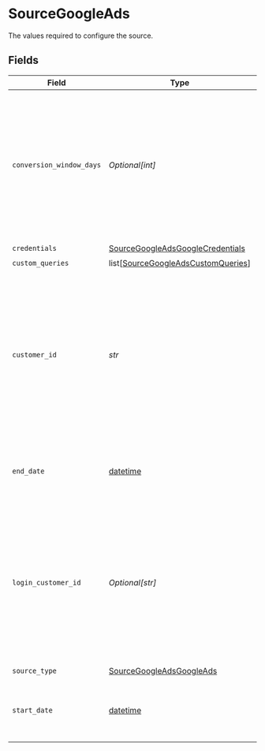# SourceGoogleAds

The values required to configure the source.


## Fields

| Field                                                                                                                                                                                                                                                                                                                                             | Type                                                                                                                                                                                                                                                                                                                                              | Required                                                                                                                                                                                                                                                                                                                                          | Description                                                                                                                                                                                                                                                                                                                                       | Example                                                                                                                                                                                                                                                                                                                                           |
| ------------------------------------------------------------------------------------------------------------------------------------------------------------------------------------------------------------------------------------------------------------------------------------------------------------------------------------------------- | ------------------------------------------------------------------------------------------------------------------------------------------------------------------------------------------------------------------------------------------------------------------------------------------------------------------------------------------------- | ------------------------------------------------------------------------------------------------------------------------------------------------------------------------------------------------------------------------------------------------------------------------------------------------------------------------------------------------- | ------------------------------------------------------------------------------------------------------------------------------------------------------------------------------------------------------------------------------------------------------------------------------------------------------------------------------------------------- | ------------------------------------------------------------------------------------------------------------------------------------------------------------------------------------------------------------------------------------------------------------------------------------------------------------------------------------------------- |
| `conversion_window_days`                                                                                                                                                                                                                                                                                                                          | *Optional[int]*                                                                                                                                                                                                                                                                                                                                   | :heavy_minus_sign:                                                                                                                                                                                                                                                                                                                                | A conversion window is the period of time after an ad interaction (such as an ad click or video view) during which a conversion, such as a purchase, is recorded in Google Ads. For more information, see Google's <a href="https://support.google.com/google-ads/answer/3123169?hl=en">documentation</a>.                                        | 14                                                                                                                                                                                                                                                                                                                                                |
| `credentials`                                                                                                                                                                                                                                                                                                                                     | [SourceGoogleAdsGoogleCredentials](../../models/shared/sourcegoogleadsgooglecredentials.md)                                                                                                                                                                                                                                                       | :heavy_check_mark:                                                                                                                                                                                                                                                                                                                                | N/A                                                                                                                                                                                                                                                                                                                                               |                                                                                                                                                                                                                                                                                                                                                   |
| `custom_queries`                                                                                                                                                                                                                                                                                                                                  | list[[SourceGoogleAdsCustomQueries](../../models/shared/sourcegoogleadscustomqueries.md)]                                                                                                                                                                                                                                                         | :heavy_minus_sign:                                                                                                                                                                                                                                                                                                                                | N/A                                                                                                                                                                                                                                                                                                                                               |                                                                                                                                                                                                                                                                                                                                                   |
| `customer_id`                                                                                                                                                                                                                                                                                                                                     | *str*                                                                                                                                                                                                                                                                                                                                             | :heavy_check_mark:                                                                                                                                                                                                                                                                                                                                | Comma separated list of (client) customer IDs. Each customer ID must be specified as a 10-digit number without dashes. More instruction on how to find this value in our <a href="https://docs.airbyte.com/integrations/sources/google-ads#setup-guide">docs</a>. Metrics streams like AdGroupAdReport cannot be requested for a manager account. | 6783948572,5839201945                                                                                                                                                                                                                                                                                                                             |
| `end_date`                                                                                                                                                                                                                                                                                                                                        | [datetime](https://docs.python.org/3/library/datetime.html#datetime-objects)                                                                                                                                                                                                                                                                      | :heavy_minus_sign:                                                                                                                                                                                                                                                                                                                                | UTC date and time in the format 2017-01-25. Any data after this date will not be replicated.                                                                                                                                                                                                                                                      | 2017-01-30                                                                                                                                                                                                                                                                                                                                        |
| `login_customer_id`                                                                                                                                                                                                                                                                                                                               | *Optional[str]*                                                                                                                                                                                                                                                                                                                                   | :heavy_minus_sign:                                                                                                                                                                                                                                                                                                                                | If your access to the customer account is through a manager account, this field is required and must be set to the customer ID of the manager account (10-digit number without dashes). More information about this field you can see <a href="https://developers.google.com/google-ads/api/docs/concepts/call-structure#cid">here</a>            | 7349206847                                                                                                                                                                                                                                                                                                                                        |
| `source_type`                                                                                                                                                                                                                                                                                                                                     | [SourceGoogleAdsGoogleAds](../../models/shared/sourcegoogleadsgoogleads.md)                                                                                                                                                                                                                                                                       | :heavy_check_mark:                                                                                                                                                                                                                                                                                                                                | N/A                                                                                                                                                                                                                                                                                                                                               |                                                                                                                                                                                                                                                                                                                                                   |
| `start_date`                                                                                                                                                                                                                                                                                                                                      | [datetime](https://docs.python.org/3/library/datetime.html#datetime-objects)                                                                                                                                                                                                                                                                      | :heavy_check_mark:                                                                                                                                                                                                                                                                                                                                | UTC date and time in the format 2017-01-25. Any data before this date will not be replicated.                                                                                                                                                                                                                                                     | 2017-01-25                                                                                                                                                                                                                                                                                                                                        |